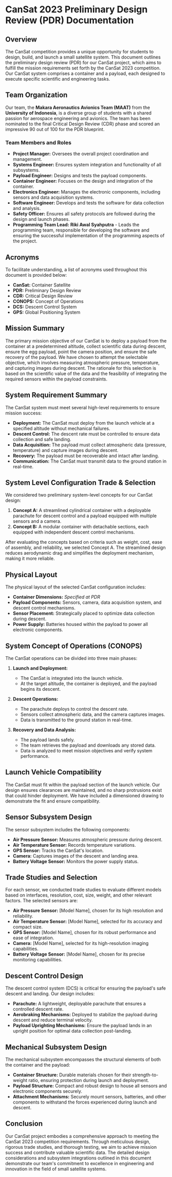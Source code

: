 # CanSat 2023 Preliminary Design Review (PDR) Documentation

## Overview

The CanSat competition provides a unique opportunity for students to design, build, and launch a small satellite system. This document outlines the preliminary design review (PDR) for our CanSat project, which aims to fulfill the mission requirements set forth by the CanSat 2023 competition. Our CanSat system comprises a container and a payload, each designed to execute specific scientific and engineering tasks.

## Team Organization

Our team, the **Makara Aeronautics Avionics Team (MAAT)** from the **University of Indonesia**, is a diverse group of students with a shared passion for aerospace engineering and avionics. The team has been nominated to the final Critical Design Review (CDR) phase and scored an impressive 90 out of 100 for the PDR blueprint.

### Team Members and Roles

- **Project Manager:** Oversees the overall project coordination and management.
- **Systems Engineer:** Ensures system integration and functionality of all subsystems.
- **Payload Engineer:** Designs and tests the payload components.
- **Container Engineer:** Focuses on the design and integration of the container.
- **Electronics Engineer:** Manages the electronic components, including sensors and data acquisition systems.
- **Software Engineer:** Develops and tests the software for data collection and analysis.
- **Safety Officer:** Ensures all safety protocols are followed during the design and launch phases.
- **Programming Team Lead:** **Riki Awal Syahputra** - Leads the programming team, responsible for developing the software and ensuring the successful implementation of the programming aspects of the project.

## Acronyms

To facilitate understanding, a list of acronyms used throughout this document is provided below:

- **CanSat:** Container Satellite
- **PDR:** Preliminary Design Review
- **CDR:** Critical Design Review
- **CONOPS:** Concept of Operations
- **DCS:** Descent Control System
- **GPS:** Global Positioning System

## Mission Summary

The primary mission objective of our CanSat is to deploy a payload from the container at a predetermined altitude, collect scientific data during descent, ensure the egg payload, point the camera position, and ensure the safe recovery of the payload. We have chosen to attempt the selectable objective, which involves measuring atmospheric pressure, temperature, and capturing images during descent. The rationale for this selection is based on the scientific value of the data and the feasibility of integrating the required sensors within the payload constraints.

## System Requirement Summary

The CanSat system must meet several high-level requirements to ensure mission success:

- **Deployment:** The CanSat must deploy from the launch vehicle at a specified altitude without mechanical failures.
- **Descent Control:** The descent rate must be controlled to ensure data collection and safe landing.
- **Data Acquisition:** The payload must collect atmospheric data (pressure, temperature) and capture images during descent.
- **Recovery:** The payload must be recoverable and intact after landing.
- **Communication:** The CanSat must transmit data to the ground station in real-time.

## System Level Configuration Trade & Selection

We considered two preliminary system-level concepts for our CanSat design:

1. **Concept A:** A streamlined cylindrical container with a deployable parachute for descent control and a payload equipped with multiple sensors and a camera.
2. **Concept B:** A modular container with detachable sections, each equipped with independent descent control mechanisms.

After evaluating the concepts based on criteria such as weight, cost, ease of assembly, and reliability, we selected Concept A. The streamlined design reduces aerodynamic drag and simplifies the deployment mechanism, making it more reliable.

## Physical Layout

The physical layout of the selected CanSat configuration includes:

- **Container Dimensions:** _Specified at PDR_
- **Payload Components:** Sensors, camera, data acquisition system, and descent control mechanisms.
- **Sensor Placement:** Strategically placed to optimize data collection during descent.
- **Power Supply:** Batteries housed within the payload to power all electronic components.

## System Concept of Operations (CONOPS)

The CanSat operations can be divided into three main phases:

1. **Launch and Deployment:**
   - The CanSat is integrated into the launch vehicle.
   - At the target altitude, the container is deployed, and the payload begins its descent.

2. **Descent Operations:**
   - The parachute deploys to control the descent rate.
   - Sensors collect atmospheric data, and the camera captures images.
   - Data is transmitted to the ground station in real-time.

3. **Recovery and Data Analysis:**
   - The payload lands safely.
   - The team retrieves the payload and downloads any stored data.
   - Data is analyzed to meet mission objectives and verify system performance.

## Launch Vehicle Compatibility

The CanSat must fit within the payload section of the launch vehicle. Our design ensures clearances are maintained, and no sharp protrusions exist that could hinder deployment. We have included a dimensioned drawing to demonstrate the fit and ensure compatibility.

## Sensor Subsystem Design

The sensor subsystem includes the following components:

- **Air Pressure Sensor:** Measures atmospheric pressure during descent.
- **Air Temperature Sensor:** Records temperature variations.
- **GPS Sensor:** Tracks the CanSat's location.
- **Camera:** Captures images of the descent and landing area.
- **Battery Voltage Sensor:** Monitors the power supply status.

## Trade Studies and Selection

For each sensor, we conducted trade studies to evaluate different models based on interfaces, resolution, cost, size, weight, and other relevant factors. The selected sensors are:

- **Air Pressure Sensor:** [Model Name], chosen for its high resolution and reliability.
- **Air Temperature Sensor:** [Model Name], selected for its accuracy and compact size.
- **GPS Sensor:** [Model Name], chosen for its robust performance and ease of integration.
- **Camera:** [Model Name], selected for its high-resolution imaging capabilities.
- **Battery Voltage Sensor:** [Model Name], chosen for its precise monitoring capabilities.

## Descent Control Design

The descent control system (DCS) is critical for ensuring the payload's safe descent and landing. Our design includes:

- **Parachute:** A lightweight, deployable parachute that ensures a controlled descent rate.
- **Aerobraking Mechanisms:** Deployed to stabilize the payload during descent and reduce terminal velocity.
- **Payload Uprighting Mechanisms:** Ensure the payload lands in an upright position for optimal data collection post-landing.

## Mechanical Subsystem Design

The mechanical subsystem encompasses the structural elements of both the container and the payload:

- **Container Structure:** Durable materials chosen for their strength-to-weight ratio, ensuring protection during launch and deployment.
- **Payload Structure:** Compact and robust design to house all sensors and electronic components securely.
- **Attachment Mechanisms:** Securely mount sensors, batteries, and other components to withstand the forces experienced during launch and descent.

## Conclusion

Our CanSat project embodies a comprehensive approach to meeting the CanSat 2023 competition requirements. Through meticulous design, rigorous trade studies, and thorough testing, we aim to achieve mission success and contribute valuable scientific data. The detailed design considerations and subsystem integrations outlined in this document demonstrate our team's commitment to excellence in engineering and innovation in the field of small satellite systems.
